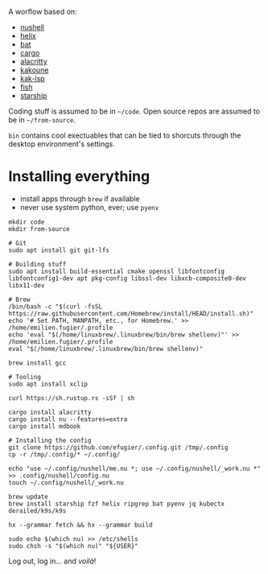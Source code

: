 A worflow based on:

- [nushell](https://www.nushell.sh)
- [helix](https://helix-editor.com)
- [bat](https://github.com/sharkdp/bat)
- [cargo](https://github.com/rust-lang/cargo)
- [alacritty](https://github.com/alacritty/alacritty)
- [kakoune](https://github.com/mawww/kakoune)
- [kak-lsp](https://github.com/kak-lsp/kak-lsp)
- [fish](https://fishshell.com/)
- [starship](https://starship.rs/)


Coding stuff is assumed to be in `~/code`.
Open source repos are assumed to be in `~/from-source`.

`bin` contains cool exectuables that can be tied to shorcuts through the desktop environment's settings.


# Installing everything

- install apps through `brew` if available
- never use system python, ever; use `pyenv`

```
mkdir code
mkdir from-source

# Git
sudo apt install git git-lfs

# Building stuff
sudo apt install build-essential cmake openssl libfontconfig libfontconfig1-dev apt pkg-config libssl-dev libxcb-composite0-dev libx11-dev

# Brew
/bin/bash -c "$(curl -fsSL https://raw.githubusercontent.com/Homebrew/install/HEAD/install.sh)"
echo '# Set PATH, MANPATH, etc., for Homebrew.' >> /home/emilien.fugier/.profile
echo 'eval "$(/home/linuxbrew/.linuxbrew/bin/brew shellenv)"' >> /home/emilien.fugier/.profile
eval "$(/home/linuxbrew/.linuxbrew/bin/brew shellenv)"

brew install gcc

# Tooling
sudo apt install xclip

curl https://sh.rustup.rs -sSf | sh

cargo install alacritty
cargo install nu --features=extra
cargo install mdbook

# Installing the config
git clone https://github.com/efugier/.config.git /tmp/.config
cp -r /tmp/.config/* ~/.config/

echo "use ~/.config/nushell/me.nu *; use ~/.config/nushell/_work.nu *" >> .config/nushell/config.nu
touch ~/.config/nushell/_work.nu

brew update
brew install starship fzf helix ripgrep bat pyenv jq kubectx derailed/k9s/k9s

hx --grammar fetch && hx --grammar build

sudo echo $(which nu) >> /etc/shells
sudo chsh -s "$(which nu)" "${USER}"
```

Log out, log in... and _voilà_!
